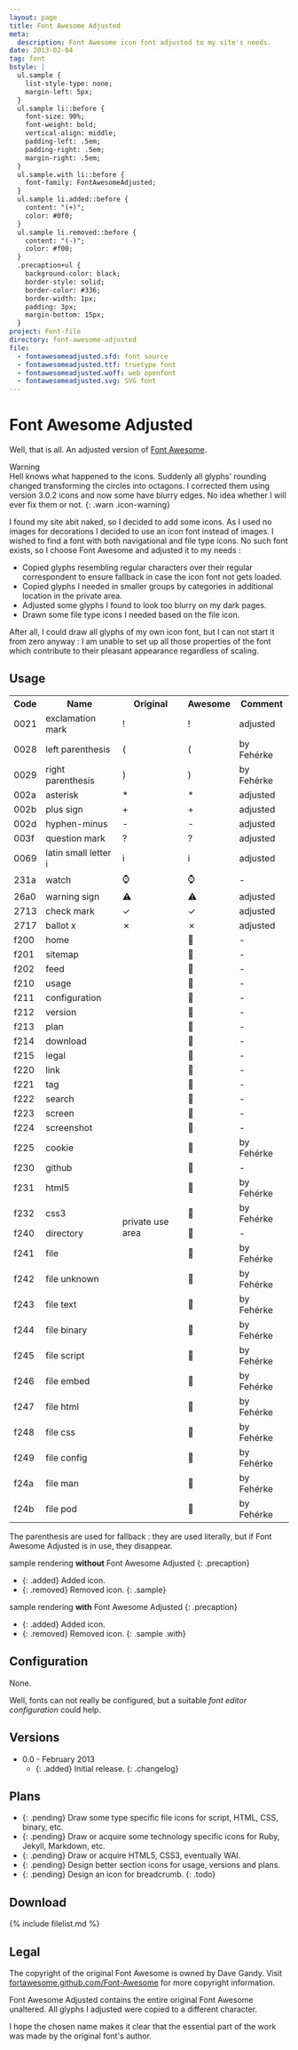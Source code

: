 ```yaml
---
layout: page
title: Font Awesome Adjusted
meta:
  description: Font Awesome icon font adjusted to my site's needs.
date: 2013-02-04
tag: font
bstyle: |
  ul.sample {
    list-style-type: none;
    margin-left: 5px;
  }
  ul.sample li::before {
    font-size: 90%;
    font-weight: bold;
    vertical-align: middle;
    padding-left: .5em;
    padding-right: .5em;
    margin-right: .5em;
  }
  ul.sample.with li::before {
    font-family: FontAwesomeAdjusted;
  }
  ul.sample li.added::before {
    content: "(+)";
    color: #0f0;
  }
  ul.sample li.removed::before {
    content: "(-)";
    color: #f00;
  }
  .precaption+ul {
    background-color: black;
    border-style: solid;
    border-color: #336;
    border-width: 1px;
    padding: 3px;
    margin-bottom: 15px;
  }
project: Font-file
directory: font-awesome-adjusted
file:
  - fontawesomeadjusted.sfd: font source
  - fontawesomeadjusted.ttf: truetype font
  - fontawesomeadjusted.woff: web openfont
  - fontawesomeadjusted.svg: SVG font
---
```


# Font Awesome Adjusted

Well, that is all. An adjusted version of [Font Awesome](http://fortawesome.github.com/Font-Awesome/).

Warning  
Hell knows what happened to the icons. Suddenly all glyphs' rounding changed transforming the circles into octagons. I corrected them using version 3.0.2 icons and now
some have blurry edges. No idea whether I will ever fix them or not.
{: .warn .icon-warning}

I found my site abit naked, so I decided to add some icons. As I used no images for decorations I decided to use an icon font instead of images. I wished to find a font
with both navigational and file type icons. No such font exists, so I choose Font Awesome and adjusted it to my needs :

* Copied glyphs resembling regular characters over their regular correspondent to ensure fallback in case the icon font not gets loaded.
* Copied glyphs I needed in smaller groups by categories in additional location in the private area.
* Adjusted some glyphs I found to look too blurry on my dark pages.
* Drawn some file type icons I needed based on the file icon.

After all, I could draw all glyphs of my own icon font, but I can not start it from zero anyway : I am unable to set up all those properties of the font which contribute
to their pleasant appearance regardless of scaling.

## Usage

<table>
<tr><th>Code</th><th>Name</th><th>Original</th><th>Awesome</th><th>Comment</th></tr>
<tr><td>0021</td><td>exclamation mark    </td><td>!</td><td class="iconfont">!</td><td>adjusted</td></tr>
<tr><td>0028</td><td>left parenthesis    </td><td>(</td><td class="iconfont">(</td><td>by Fehérke</td></tr>
<tr><td>0029</td><td>right parenthesis   </td><td>)</td><td class="iconfont">)</td><td>by Fehérke</td></tr>
<tr><td>002a</td><td>asterisk            </td><td>*</td><td class="iconfont">*</td><td>adjusted</td></tr>
<tr><td>002b</td><td>plus sign           </td><td>+</td><td class="iconfont">+</td><td>adjusted</td></tr>
<tr><td>002d</td><td>hyphen-minus        </td><td>-</td><td class="iconfont">-</td><td>adjusted</td></tr>
<tr><td>003f</td><td>question mark       </td><td>?</td><td class="iconfont">?</td><td>adjusted</td></tr>
<tr><td>0069</td><td>latin small letter i</td><td>i</td><td class="iconfont">i</td><td>adjusted</td></tr>

<tr><td>231a</td><td>watch               </td><td>&#x231a;</td><td class="iconfont">&#x231a;</td><td>-</td></tr>
<tr><td>26a0</td><td>warning sign        </td><td>&#x26a0;</td><td class="iconfont">&#x26a0;</td><td>adjusted</td></tr>
<tr><td>2713</td><td>check mark          </td><td>&#x2713;</td><td class="iconfont">&#x2713;</td><td>adjusted</td></tr>
<tr><td>2717</td><td>ballot x            </td><td>&#x2717;</td><td class="iconfont">&#x2717;</td><td>adjusted</td></tr>

<tr><td>f200</td><td>home                </td><td rowspan="30">private use area</td><td class="iconfont">&#xf200;</td><td>-</td></tr>
<tr><td>f201</td><td>sitemap             </td><td class="iconfont">&#xf201;</td><td>-</td></tr>
<tr><td>f202</td><td>feed                </td><td class="iconfont">&#xf202;</td><td>-</td></tr>

<tr><td>f210</td><td>usage               </td><td class="iconfont">&#xf210;</td><td>-</td></tr>
<tr><td>f211</td><td>configuration       </td><td class="iconfont">&#xf211;</td><td>-</td></tr>
<tr><td>f212</td><td>version             </td><td class="iconfont">&#xf212;</td><td>-</td></tr>
<tr><td>f213</td><td>plan                </td><td class="iconfont">&#xf213;</td><td>-</td></tr>
<tr><td>f214</td><td>download            </td><td class="iconfont">&#xf214;</td><td>-</td></tr>
<tr><td>f215</td><td>legal               </td><td class="iconfont">&#xf215;</td><td>-</td></tr>

<tr><td>f220</td><td>link                </td><td class="iconfont">&#xf220;</td><td>-</td></tr>
<tr><td>f221</td><td>tag                 </td><td class="iconfont">&#xf221;</td><td>-</td></tr>
<tr><td>f222</td><td>search              </td><td class="iconfont">&#xf222;</td><td>-</td></tr>
<tr><td>f223</td><td>screen              </td><td class="iconfont">&#xf223;</td><td>-</td></tr>
<tr><td>f224</td><td>screenshot          </td><td class="iconfont">&#xf224;</td><td>-</td></tr>
<tr><td>f225</td><td>cookie              </td><td class="iconfont">&#xf225;</td><td>by Fehérke</td></tr>

<tr><td>f230</td><td>github              </td><td class="iconfont">&#xf230;</td><td>-</td></tr>
<tr><td>f231</td><td>html5               </td><td class="iconfont">&#xf231;</td><td>by Fehérke</td></tr>
<tr><td>f232</td><td>css3                </td><td class="iconfont">&#xf232;</td><td>by Fehérke</td></tr>

<tr><td>f240</td><td>directory           </td><td class="iconfont">&#xf240;</td><td>-</td></tr>
<tr><td>f241</td><td>file                </td><td class="iconfont">&#xf241;</td><td>by Fehérke</td></tr>
<tr><td>f242</td><td>file unknown        </td><td class="iconfont">&#xf242;</td><td>by Fehérke</td></tr>
<tr><td>f243</td><td>file text           </td><td class="iconfont">&#xf243;</td><td>by Fehérke</td></tr>
<tr><td>f244</td><td>file binary         </td><td class="iconfont">&#xf244;</td><td>by Fehérke</td></tr>
<tr><td>f245</td><td>file script         </td><td class="iconfont">&#xf245;</td><td>by Fehérke</td></tr>
<tr><td>f246</td><td>file embed          </td><td class="iconfont">&#xf246;</td><td>by Fehérke</td></tr>
<tr><td>f247</td><td>file html           </td><td class="iconfont">&#xf247;</td><td>by Fehérke</td></tr>
<tr><td>f248</td><td>file css            </td><td class="iconfont">&#xf248;</td><td>by Fehérke</td></tr>
<tr><td>f249</td><td>file config         </td><td class="iconfont">&#xf249;</td><td>by Fehérke</td></tr>
<tr><td>f24a</td><td>file man            </td><td class="iconfont">&#xf24a;</td><td>by Fehérke</td></tr>
<tr><td>f24b</td><td>file pod            </td><td class="iconfont">&#xf24b;</td><td>by Fehérke</td></tr>
</table>

The parenthesis are used for fallback : they are used literally, but if Font Awesome Adjusted is in use, they disappear.

sample rendering **without** Font Awesome Adjusted
{: .precaption}

* {: .added} Added icon.
* {: .removed} Removed icon.
{: .sample}

sample rendering **with** Font Awesome Adjusted
{: .precaption}

* {: .added} Added icon.
* {: .removed} Removed icon.
{: .sample .with}

## Configuration

None.

Well, fonts can not really be configured, but a suitable _font editor configuration_ could help.

## Versions

* 0.0 - February 2013
  * {: .added} Initial release.
{: .changelog}

## Plans

* {: .pending} Draw some type specific file icons for script, HTML, CSS, binary, etc.
* {: .pending} Draw or acquire some technology specific icons for Ruby, Jekyll, Markdown, etc.
* {: .pending} Draw or acquire HTML5, CSS3, eventually WAI.
* {: .pending} Design better section icons for usage, versions and plans.
* {: .pending} Design an icon for breadcrumb.
{: .todo}

## Download

{% include filelist.md %}

## Legal

The copyright of the original Font Awesome is owned by Dave Gandy. Visit [fortawesome.github.com/Font-Awesome](http://fortawesome.github.com/Font-Awesome) for more
copyright information.

Font Awesome Adjusted contains the entire original Font Awesome unaltered. All glyphs I adjusted were copied to a different character.

I hope the chosen name makes it clear that the essential part of the work was made by the original font's author.
